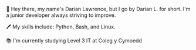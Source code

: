  👋 Hey there, my name's Darian Lawrence, but I go by Darian L. for short. I'm a junior developer always striving to improve. 
 
 🖊️ My skills include: Python, Bash, and Linux.
 
 📚 I'm currently studying Level 3 IT at Coleg y Cymoedd 
 
